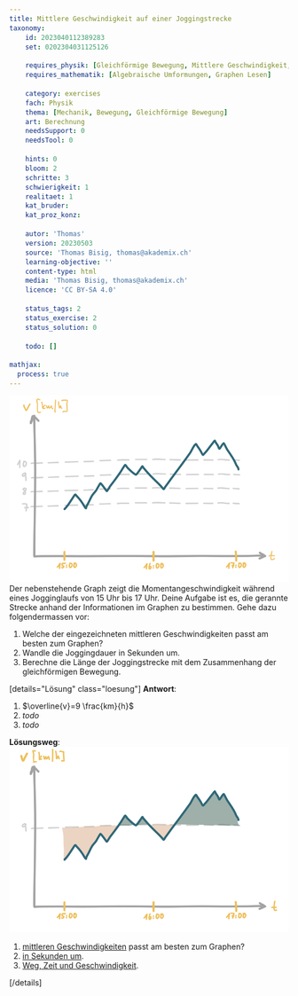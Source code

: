 ```yaml
---
title: Mittlere Geschwindigkeit auf einer Joggingstrecke
taxonomy:
	id: 2023040112389283
	set: 0202304031125126

	requires_physik: [Gleichförmige Bewegung, Mittlere Geschwindigkeit, SI-Einheit]
	requires_mathematik: [Algebraische Umformungen, Graphen Lesen]

	category: exercises
	fach: Physik
	thema: [Mechanik, Bewegung, Gleichförmige Bewegung]
	art: Berechnung
	needsSupport: 0
	needsTool: 0

	hints: 0
	bloom: 2
	schritte: 3
	schwierigkeit: 1
	realitaet: 1
	kat_bruder:
	kat_proz_konz: 

	autor: 'Thomas'
	version: 20230503
	source: 'Thomas Bisig, thomas@akademix.ch'
	learning-objective: ''
	content-type: html
	media: 'Thomas Bisig, thomas@akademix.ch'
	licence: 'CC BY-SA 4.0'

	status_tags: 2
	status_exercise: 2
	status_solution: 0

	todo: []

mathjax:
  process: true
---
```

![Graph der Geschwindigkeit auf einer Joggingstrecke](exercise9-1.svg?class=img_exercise)
Der nebenstehende Graph zeigt die Momentangeschwindigkeit während eines Jogginglaufs von 15 Uhr bis 17 Uhr. Deine Aufgabe ist es, die gerannte Strecke anhand der Informationen im Graphen zu bestimmen. Gehe dazu folgendermassen vor:
1. Welche der eingezeichneten mittleren Geschwindigkeiten passt am besten zum Graphen?
2. Wandle die Joggingdauer in Sekunden um.
3. Berechne die Länge der Joggingstrecke mit dem Zusammenhang der gleichförmigen Bewegung.


[details="Lösung" class="loesung"]
**Antwort**:
1. $\overline{v}=9 \frac{km}{h}$
2. _todo_
3. _todo_

**Lösungsweg**:
![Graph der Geschwindigkeit auf einer Joggingstrecke](exercise9-2.svg?class=img_exercise)
1. [mittleren Geschwindigkeiten](/konzepte/konzept-1) passt am besten zum Graphen?
2. [in Sekunden um](/konzepte/konzept-1).
3. [Weg, Zeit und Geschwindigkeit](/konzepte/konzept-1).

[/details]